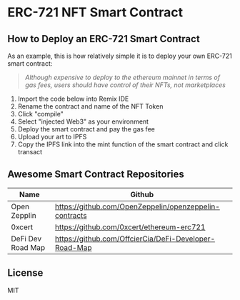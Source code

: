 # ERC-721 NFT Smart Contract 

## How to Deploy an ERC-721 Smart Contract

As an example, this is how relatively simple it is to deploy your own ERC-721 smart contract:
 
> *Although expensive to deploy to the ethereum mainnet in terms of gas fees, users should have control of their NFTs, not marketplaces*


1) Import the code below into Remix IDE
2) Rename the contract and name of the NFT Token
3) Click "compile"
4) Select "injected Web3" as your environment
5) Deploy the smart contract and pay the gas fee
6) Upload your art to IPFS
6) Copy the IPFS link into the mint function of the smart contract and click transact 


## Awesome Smart Contract Repositories


| Name | Github |
| ------ | ------ |
| Open Zepplin | https://github.com/OpenZeppelin/openzeppelin-contracts |
| 0xcert | https://github.com/0xcert/ethereum-erc721 |
| DeFi Dev Road Map | https://github.com/OffcierCia/DeFi-Developer-Road-Map |





## License

MIT
